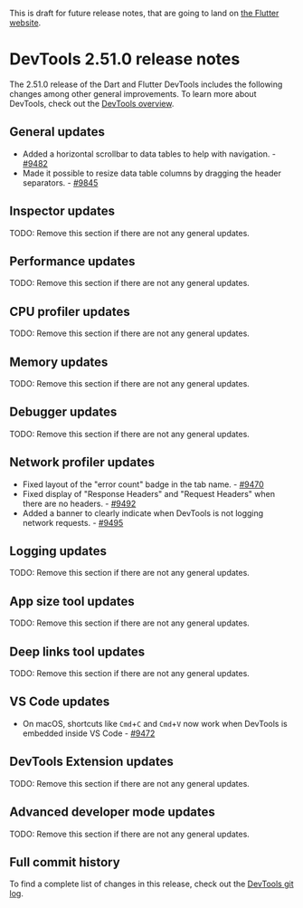 <!--
Copyright 2025 The Flutter Authors
Use of this source code is governed by a BSD-style license that can be
found in the LICENSE file or at https://developers.google.com/open-source/licenses/bsd.
-->
This is draft for future release notes, that are going to land on
[the Flutter website](https://docs.flutter.dev/tools/devtools/release-notes).

# DevTools 2.51.0 release notes

The 2.51.0 release of the Dart and Flutter DevTools
includes the following changes among other general improvements.
To learn more about DevTools, check out the
[DevTools overview](/tools/devtools/overview).

## General updates

- Added a horizontal scrollbar to data tables to help with navigation.  -
  [#9482](https://github.com/flutter/devtools/pull/9482)
- Made it possible to resize data table columns by dragging the header separators.  -
  [#9845](https://github.com/flutter/devtools/pull/9485)

## Inspector updates

TODO: Remove this section if there are not any general updates.

## Performance updates

TODO: Remove this section if there are not any general updates.

## CPU profiler updates

TODO: Remove this section if there are not any general updates.

## Memory updates

TODO: Remove this section if there are not any general updates.

## Debugger updates

TODO: Remove this section if there are not any general updates.

## Network profiler updates

* Fixed layout of the "error count" badge in the tab name. -
  [#9470](https://github.com/flutter/devtools/pull/9470)
* Fixed display of "Response Headers" and "Request Headers" when there are no
  headers. - [#9492](https://github.com/flutter/devtools/pull/9492)
* Added a banner to clearly indicate when DevTools is not logging network
  requests. - [#9495](https://github.com/flutter/devtools/pull/9495)

## Logging updates

TODO: Remove this section if there are not any general updates.

## App size tool updates

TODO: Remove this section if there are not any general updates.

## Deep links tool updates

TODO: Remove this section if there are not any general updates.

## VS Code updates

- On macOS, shortcuts like `Cmd`+`C` and `Cmd`+`V` now work when DevTools is
  embedded inside VS Code -
  [#9472](https://github.com/flutter/devtools/pull/9472)

## DevTools Extension updates

TODO: Remove this section if there are not any general updates.

## Advanced developer mode updates

TODO: Remove this section if there are not any general updates.

## Full commit history

To find a complete list of changes in this release, check out the
[DevTools git log](https://github.com/flutter/devtools/tree/v2.51.0).
